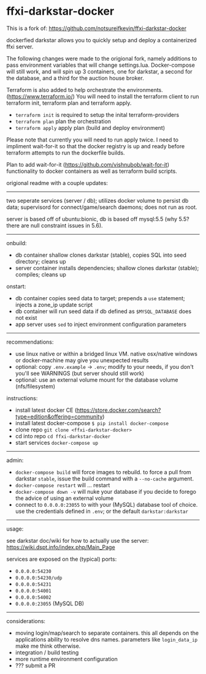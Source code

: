 # ffxi-darkstar-docker

This is a fork of: https://github.com/notsureifkevin/ffxi-darkstar-docker

dockerfied darkstar allows you to quickly setup and deploy a containerized ffxi server.

The following changes were made to the origional fork, namely additions to pass environment variables that will change settings.lua. Docker-compose will still work, and will spin up 3 containers, one for darkstar, a second for the database, and a third for the auction house broker.

Terraform is also added to help orchestrate the environments. (https://www.terraform.io/) You will need to install the terraform client to run terraform init, terraform plan and terraform apply.

* `terraform init` is required to setup the inital terraform-providers
* `terraform plan` plan the orchestration
* `terraform apply` apply plan (build and deploy environment)

Please note that currently you will need to run apply twice. I need to impliment wait-for-it so that 
the docker registry is up and ready before terraform attempts to run the dockerfile builds.

Plan to add wait-for-it (https://github.com/vishnubob/wait-for-it) functionality to docker containers as well as terraform build scripts.


origional readme with a couple updates:

---

two seperate services (server / db); utilizes docker volume to persist db data; supervisord for connect/game/search daemons; does not run as root.

server is based off of ubuntu:bionic, db is based off mysql:5.5 (why 5.5? there are null constraint issues in 5.6).

---

onbuild:
- db container shallow clones darkstar (stable), copies SQL into seed directory; cleans up
- server container installs dependencies; shallow clones darkstar (stable); compiles; cleans up

onstart:
- db container copies seed data to target; prepends a `use` statement; injects a zone_ip update script
- db container will run seed data if db defined as `$MYSQL_DATABASE` does not exist
- app server uses `sed` to inject environment configuration parameters

---

recommendations:

- use linux native or within a bridged linux VM. native osx/native windows or docker-machine may give you unexpected results
- optional: copy `.env.example` -> `.env`; modify to your needs, if you don't you'll see WARNINGS (but server should still work)
- optional: use an external volume mount for the database volume (nfs/filesystem)

instructions:

* install latest docker CE (https://store.docker.com/search?type=edition&offering=community)
* install latest docker-compose `$ pip install docker-compose`
* clone repo `git clone <ffxi-darkstar-docker>`
* cd into repo `cd ffxi-darkstar-docker`
* start services `docker-compose up`

---

admin:

* `docker-compose build` will force images to rebuild. to force a pull from darkstar `stable`, issue the build command with a `--no-cache` argument.
* `docker-compose restart` will ... restart
* `docker-compose down -v` will nuke your database if you decide to forego the advice of using an external volume
* connect to `0.0.0.0:23055` to with your (MySQL) database tool of choice. use the credentials defined in `.env`; or the default `darkstar:darkstar`

---

usage:

see darkstar doc/wiki for how to actually use the server: https://wiki.dspt.info/index.php/Main_Page

services are exposed on the (typical) ports:

- `0.0.0.0:54230`
- `0.0.0.0:54230/udp`
- `0.0.0.0:54231`
- `0.0.0.0:54001`
- `0.0.0.0:54002`
- `0.0.0.0:23055` (MySQL DB)

---

considerations:

* moving login/map/search to separate containers. this all depends on the applications ability to resolve dns names. parameters like `login_data_ip` make me think otherwise.
* integration / build testing
* more runtime environment configuration
* ??? submit a PR
